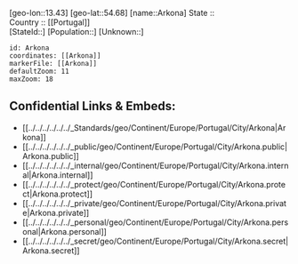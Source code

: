﻿---
location: [54.68,13.43] 
mapzoom: [7,12] 
mapmarker: city 
type: City
tags:
- geo/City


SpocWebEntityId: 28870
isDeleted: false
confidential: public

---
[geo-lon::13.43] 
[geo-lat::54.68] 
[name::Arkona] 
State ::  
Country :: [[Portugal]]  
[StateId::] 
[Population::] 
[Unknown::] 


```leaflet
id: Arkona
coordinates: [[Arkona]] 
markerFile: [[Arkona]] 
defaultZoom: 11 
maxZoom: 18
```


## Confidential Links & Embeds: 
- [[../../../../../../_Standards/geo/Continent/Europe/Portugal/City/Arkona|Arkona]] 
- [[../../../../../../_public/geo/Continent/Europe/Portugal/City/Arkona.public|Arkona.public]] 
- [[../../../../../../_internal/geo/Continent/Europe/Portugal/City/Arkona.internal|Arkona.internal]] 
- [[../../../../../../_protect/geo/Continent/Europe/Portugal/City/Arkona.protect|Arkona.protect]] 
- [[../../../../../../_private/geo/Continent/Europe/Portugal/City/Arkona.private|Arkona.private]] 
- [[../../../../../../_personal/geo/Continent/Europe/Portugal/City/Arkona.personal|Arkona.personal]] 
- [[../../../../../../_secret/geo/Continent/Europe/Portugal/City/Arkona.secret|Arkona.secret]] 
